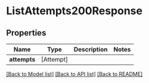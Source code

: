 # ListAttempts200Response

## Properties
Name | Type | Description | Notes
------------ | ------------- | ------------- | -------------
**attempts** | [Attempt] |  | 

[[Back to Model list]](../README.md#documentation-for-models) [[Back to API list]](../README.md#documentation-for-api-endpoints) [[Back to README]](../README.md)


